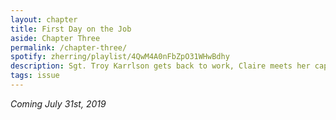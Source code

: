 ```yaml
---
layout: chapter
title: First Day on the Job
aside: Chapter Three
permalink: /chapter-three/
spotify: zherring/playlist/4QwM4A0nFbZpO31WHwBdhy
description: Sgt. Troy Karrlson gets back to work, Claire meets her captors and Doc wakes up. <br /> Coming July 31st, 2019
tags: issue
---
```


<em>Coming July 31st, 2019</em>

